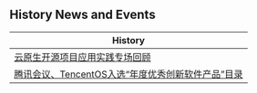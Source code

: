 ## History News and Events

|History|
|------|
|[云原生开源项目应用实践专场回顾](https://www.opentenbase.org/event/event-post-1/)|
|[腾讯会议、TencentOS入选“年度优秀创新软件产品”目录](https://www.opentenbase.org/news/news-post-1/)|